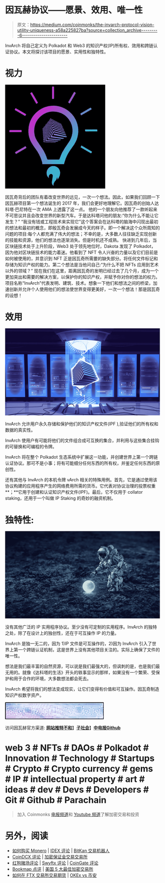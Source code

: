 # 因瓦赫协议——愿景、效用、唯一性

> 原文：<https://medium.com/coinmonks/the-invarch-protocol-vision-utility-uniqueness-a58a225827ba?source=collection_archive---------6----------------------->

InvArch 将自己定义为 Polkadot 和 Web3 的知识产权(IP)所有权、效用和跨链认证协议。本文将探讨该项目的愿景、实用性和独特性。

# 视力

![](img/9790166ba7947e9ca49a05ec2381e97b.png)

因瓦奇背后的团队有着改变世界的远见，一次一个想法。因此，如果我们回顾一下因瓦赫项目第一个想法诞生的 2017 年，我们会更好地理解它。因瓦奇的创始人达科塔·巴尼特在一次 AMA 上透露了这一点。
他的一个朋友向他推荐了一款听起来不可思议并且会改变世界的新型汽车。于是达科塔问他的朋友:“你为什么不能让它发生？”
“我没有钱或工程技术来实现它”这个答案会在达科塔的脑海中闪现出最初的想法和最初的概念，即殷瓦奇会发展成今天的样子。即一个解决这个众所周知的问题的项目:每个人都充满了伟大的想法；不幸的是，大多数人往往缺乏实现创新的技能和资源，他们的想法也逐渐消失。但是时机还不成熟。
快进到几年后，当区块链技术处于上升阶段，Web3 处于领先地位时，Dakota 发现了 Polkadot，因为他对区块链技术的能力着迷。他看到了 NFT 令人兴奋的力量以及它们目前是如何被使用的，并意识到 NFT 正是因瓦奇所需要的缺失部分。将任何文件标记和存储为知识产权的能力。第二个想法是当他问自己:“为什么不把 NFTs 应用到艺术以外的领域？”
现在我们在这里，距离因瓦奇的发明已经过去了几个月，成为一个更加突出和需要的解决方案，以保护你的知识产权，并赋予你对你的想法的权力。
项目名称“InvArch”代表发明、建筑、技术。想象一下他们和想法之间的桥梁，加速创新并允许个人使用他们的想法使世界变得更美好，一次一个想法！那是因瓦奇的设想！

# 效用

![](img/8a945155a6f38cb4fe4b57319d538eed.png)

InvArch 允许用户永久存储和保护他们的知识产权文件(IPF ),验证他们的所有权和数据的真实性。

InvArch 使用户有可能将他们的文件组合成可互换的集合，并利用与这些集合挂钩的可替换和可编程的令牌。

InvArch 将在整个 Polkadot 生态系统中扩展这一功能，并创建世界上第一个跨链认证协议。那可不是小事；将有可能细分任何东西的所有权，并鉴定任何东西的原创性。

还有其他与 InvArch 的本机令牌 vArch 相关的特殊用例。首先，它是通过使用该协议构建的应用程序产生的网络费用所需的货币。它代表对协议治理的投票权重**；**它用于创建和认证知识产权文件(IPF)。最后，它不仅用于 collator staking，还用于一个叫做 IP Staking 的奇妙的融资机制。

# 独特性:

![](img/2289855495cd27092e97844c6d565832.png)

没有其他广泛的 IP 实用程序协议。至少没有可定制的实用程序。InvArch 的独特之处，除了在设计上的独创性，还在于可互操作 IP 的力量。

InvArch 是独一无二的，因为 1)IP 文件是可互操作的，2)因为 InvArch 引入了世界上第一个跨链认证机制，这是世界上没有其他项目关注的。实际上确保了文件的唯一性。

想法是我们最丰富的自然资源，可以说是我们最强大的，但讽刺的是，也是我们最无用的。就像《达科塔的生活》开头的轶事显示的那样，如果没有一个繁荣、受保护和用于合作的环境，大多数想法都会死去。

InvArch 希望将我们的想法变成现实，让它们变得有价值和可互操作。因瓦奇制造知识产权数字资产。

![](img/57c8b5093f6c13eb39d0052da858a456.png)

访问因瓦赫官方渠道:
[**网站**](https://invarch.network/)[**推特**](https://twitter.com/InvArchNetwork)[**不和**](https://discord.gg/J5Qwcb7tbN)】[**子社会**](https://app.subsocial.network/5857)】[**中**](https://invarch.medium.com/)[**电报**](https://t.me/InvArch)[**Github**](https://github.com/Invarch)

# web 3 # NFTs # DAOs # Polkadot # Innovation # Technology # Startups # Crypto # Crypto currency # gems # IP # intellectual property # art # ideas # dev # Devs # Developers # Git # Github # Parachain

> 加入 Coinmonks [电报频道](https://t.me/coincodecap)和 [Youtube 频道](https://www.youtube.com/c/coinmonks/videos)了解加密交易和投资

# 另外，阅读

*   [如何购买 Monero](https://coincodecap.com/buy-monero) | [IDEX 评论](https://coincodecap.com/idex-review) | [BitKan 交易机器人](https://coincodecap.com/bitkan-trading-bot)
*   [CoinDCX 评论](/coinmonks/coindcx-review-8444db3621a2) | [加密保证金交易交易所](https://coincodecap.com/crypto-margin-trading-exchanges)
*   [红狗赌场评论](https://coincodecap.com/red-dog-casino-review) | [Swyftx 评论](https://coincodecap.com/swyftx-review) | [CoinGate 评论](https://coincodecap.com/coingate-review)
*   [Bookmap 点评](https://coincodecap.com/bookmap-review-2021-best-trading-software) | [美国 5 大最佳加密交易所](https://coincodecap.com/crypto-exchange-usa)
*   [如何在 FTX 交易所交易期货](https://coincodecap.com/ftx-futures-trading) | [OKEx vs 币安](https://coincodecap.com/okex-vs-binance)